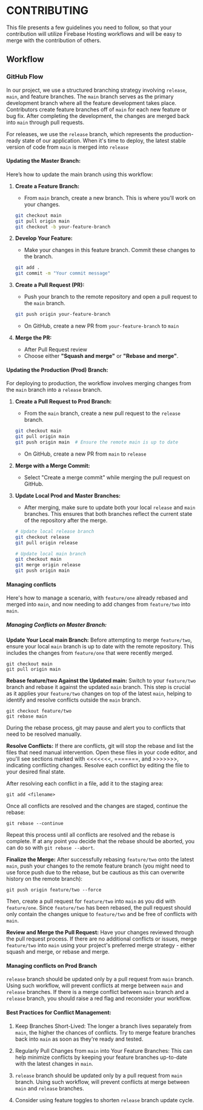 # CONTRIBUTING

This file presents a few guidelines you need to follow, so that your contribution will utilize Firebase Hosting workflows and will be easy to merge with the contribution of others.

## Workflow
 ### GitHub Flow
 In our project, we use a structured branching strategy involving `release`, `main`, and feature branches. The `main` branch serves as the primary development branch where all the feature development takes place. Contributors create feature branches off of `main` for each new feature or bug fix. After completing the development, the changes are merged back into `main` through pull requests.

For releases, we use the `release` branch, which represents the production-ready state of our application. When it's time to deploy, the latest stable version of code from `main` is merged into `release`


 #### Updating the Master Branch:

 Here’s how to update the main branch using this workflow:

 1. **Create a Feature Branch:**
    - From  `main` branch, create a new branch. This is where you'll work on your changes.
    ```bash
    git checkout main
    git pull origin main
    git checkout -b your-feature-branch
    ```

 2. **Develop Your Feature:**
    - Make your changes in this feature branch. Commit these changes to the branch.
    ```bash
    git add .
    git commit -m "Your commit message"
    ```

 3. **Create a Pull Request (PR):**
    - Push your branch to the remote repository and open a pull request to the `main` branch.
    ```bash
    git push origin your-feature-branch
    ```
    - On GitHub, create a new PR from `your-feature-branch` to `main` 

 4. **Merge the PR:**
    - After Pull Request review
    - Choose either **"Squash and merge"** or **"Rebase and merge"**.

 #### Updating the Production (Prod) Branch: 

 For deploying to production, the workflow involves merging changes from the `main` branch into a `release` branch. 

 1. **Create a Pull Request to Prod Branch:** 
    - From the `main` branch, create a new pull request to the `release` branch. 
    ```bash 
    git checkout main 
    git pull origin main 
    git push origin main  # Ensure the remote main is up to date 
    ``` 
    - On GitHub, create a new PR from `main` to `release` 

 2. **Merge with a Merge Commit:** 
    - Select "Create a merge commit" while merging the pull request on GitHub.

 3. **Update Local Prod and Master Branches:** 
    - After merging, make sure to update both your local `release` and `main` branches. This ensures that both branches reflect the current state of the repository after the merge. 
    ```bash 
    # Update local release branch 
    git checkout release 
    git pull origin release 

    # Update local main branch 
    git checkout main 
    git merge origin release 
    git push origin main 
    ``` 
#### Managing conflicts
Here's how to manage a scenario, with `feature/one` already rebased and merged into `main`, and now needing to add changes from `feature/two` into `main`.

##### Managing Conflicts on Master Branch:
**Update Your Local main Branch:**
Before attempting to merge `feature/two`, ensure your local `main` branch is up to date with the remote repository. This includes the changes from `feature/one` that were recently merged.

    git checkout main
    git pull origin main

**Rebase feature/two Against the Updated main:**
Switch to your `feature/two` branch and rebase it against the updated `main` branch. This step is crucial as it applies your `feature/two` changes on top of the latest `main`, helping to identify and resolve conflicts outside the `main` branch.

    git checkout feature/two
    git rebase main

During the rebase process, git may pause and alert you to conflicts that need to be resolved manually.

**Resolve Conflicts:**
If there are conflicts, git will stop the rebase and list the files that need manual intervention. Open these files in your code editor, and you'll see sections marked with <<<<<<<, =======, and >>>>>>>, indicating conflicting changes. Resolve each conflict by editing the file to your desired final state.

After resolving each conflict in a file, add it to the staging area:

    git add <filename>

Once all conflicts are resolved and the changes are staged, continue the rebase:

    git rebase --continue

Repeat this process until all conflicts are resolved and the rebase is complete. If at any point you decide that the rebase should be aborted, you can do so with `git rebase --abort`.

**Finalize the Merge:**
After successfully rebasing `feature/two` onto the latest `main`, push your changes to the remote feature branch (you might need to use force push due to the rebase, but be cautious as this can overwrite history on the remote branch):

    git push origin feature/two --force

Then, create a pull request for `feature/two` into `main` as you did with `feature/one`. Since `feature/two` has been rebased, the pull request should only contain the changes unique to `feature/two` and be free of conflicts with `main`.

**Review and Merge the Pull Request:**
Have your changes reviewed through the pull request process. If there are no additional conflicts or issues, merge `feature/two` into `main` using your project's preferred merge strategy - either squash and merge, or rebase and merge.

#### Managing conflicts on Prod Branch
`release` branch should be updated only by a pull request from `main` branch. Using such workflow, will prevent conflicts at merge between `main` and `release` branches.
If there is a merge conflict between `main` branch and a `release` branch, you should raise a red flag and reconsider your workflow.


#### Best Practices for Conflict Management:
1. Keep Branches Short-Lived: The longer a branch lives separately from `main`, the higher the chances of conflicts. Try to merge feature branches back into `main` as soon as they're ready and tested.

2. Regularly Pull Changes from `main` into Your Feature Branches: This can help minimize conflicts by keeping your feature branches up-to-date with the latest changes in `main`.

3. `release` branch should be updated only by a pull request from `main` branch. Using such workflow, will prevent conflicts at merge between `main` and `release` branches.

4. Consider using feature toggles to shorten `release` branch update cycle.